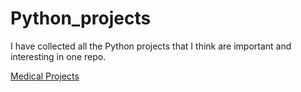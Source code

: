 # Python_projects
I have collected all the Python projects that I think are important and interesting in one repo.

[Medical Projects](https://github.com/Lala2398/Python_projects/blob/main/Medical_projects/explanation.md)

